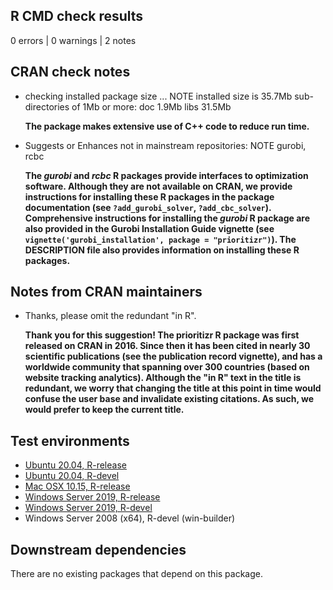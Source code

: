 ## R CMD check results

0 errors | 0 warnings | 2 notes

## CRAN check notes

* checking installed package size ... NOTE
    installed size is 35.7Mb
    sub-directories of 1Mb or more:
      doc    1.9Mb
      libs  31.5Mb

    **The package makes extensive use of C++ code to reduce run time.**

* Suggests or Enhances not in mainstream repositories: NOTE
    gurobi, rcbc

  **The _gurobi_ and _rcbc_ R packages provide interfaces to optimization software. Although they are not available on CRAN, we provide instructions for installing these R packages in the package documentation (see `?add_gurobi_solver`, `?add_cbc_solver`). Comprehensive instructions for installing the _gurobi_ R package are also provided in the Gurobi Installation Guide vignette (see `vignette('gurobi_installation', package = "prioritizr")`). The DESCRIPTION file also provides information on installing these R packages.**

## Notes from CRAN maintainers

* Thanks, please omit the redundant "in R".

  **Thank you for this suggestion! The prioritizr R package was first released on CRAN in 2016. Since then it has been cited in nearly 30 scientific publications (see the publication record vignette), and has a worldwide community that spanning over 300 countries (based on website tracking analytics). Although the "in R" text in the title is redundant, we worry that changing the title at this point in time would confuse the user base and invalidate existing citations. As such, we would prefer to keep the current title.**

## Test environments

* [Ubuntu 20.04, R-release](https://github.com/prioritizr/prioritizr/actions?query=workflow%3AUbuntu)
* [Ubuntu 20.04, R-devel](https://github.com/prioritizr/prioritizr/actions?query=workflow%3AUbuntu)
* [Mac OSX 10.15, R-release](https://github.com/prioritizr/prioritizr/actions?query=workflow%3A%22Mac+OSX%22)
* [Windows Server 2019, R-release](https://github.com/prioritizr/prioritizr/actions?query=workflow%3AWindows)
* [Windows Server 2019, R-devel](https://github.com/prioritizr/prioritizr/actions?query=workflow%3AWindows)
* Windows Server 2008 (x64), R-devel (win-builder)

## Downstream dependencies

There are no existing packages that depend on this package.
